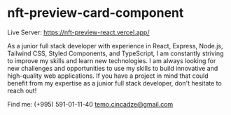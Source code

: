 # nft-preview-card-component

Live Server: https://nft-preview-react.vercel.app/

As a junior full stack developer with experience in React, Express, Node.js, Tailwind CSS, Styled Components, and TypeScript, I am constantly striving to improve my skills and learn new technologies. I am always looking for new challenges and opportunities to use my skills to build innovative and high-quality web applications. If you have a project in mind that could benefit from my expertise as a junior full stack developer, don't hesitate to reach out!

Find me:
(+995) 591-01-11-40
temo.cincadze@gmail.com

